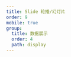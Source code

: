 ```yaml
---
title: Slide 轮播/幻灯片
order: 9
mobile: true
group:
  title: 数据展示
  order: 4
  path: display
---
```


<code src="../demo/Slide.tsx"></code>
<API src="../src/Slide.tsx"></API>
